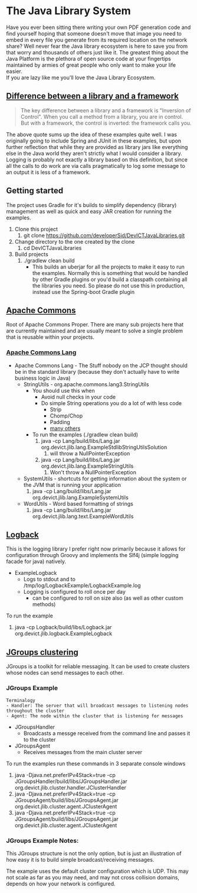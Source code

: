 # The Java Library System
Have you ever been sitting there writing your own PDF generation code and find yourself 
hoping that someone doesn't move that image you need to embed in every file you generate 
from its required location on the network share?  Well never fear the Java library 
ecosystem is here to save you from that worry and thousands of others just like it.  The 
greatest thing about the Java Platform is the plethora of open source code at your 
fingertips maintained by armies of great people who only want to make your life easier.  
If you are lazy like me you'll love the Java Library Ecosystem.


## [Difference between a library and a framework](http://www.programcreek.com/2011/09/what-is-the-difference-between-a-java-library-and-a-framework/, "Difference between a library and a framework")
> The key difference between a library and a framework is "Inversion of Control". When you 
call a method from a library, you are in control. But with a framework, the control is 
inverted: the framework calls you.

The above quote sums up the idea of these examples quite well.  I was originally going 
to include Spring and JUnit in these examples, but upon further reflection that while they
are provided as library jars like everything else in the Java world they aren't strictly
what I would consider a library.  Logging is probably not exactly a library based on this
definition, but since all the calls to do work are via calls pragmatically to log some
message to an output it is less of a framework.

## Getting started
The project uses Gradle for it's builds to simplify dependency (library) management 
as well as quick and easy JAR creation for running the examples.

1. Clone this project
   1. git clone https://github.com/developerSid/DevICTJavaLibraries.git
1. Change directory to the one created by the clone
   1. cd DevICTJavaLibraries
1. Build projects
   1. ./gradlew clean build
      *  This builds an uberjar for all the projects to make it easy to run the examples. 
      Normally this is something that would be handled by other Gradle plugins or you'd build a 
      classpath containing all the libraries you need. So please do not use this in production,
      instead use the Spring-boot Gradle plugin
 

## [Apache Commons](https://commons.apache.org/components.html, "Apache Commons Proper")
Root of Apache Commons Proper.  There are many sub projects here that are currently 
maintained and are usually meant to solve a single problem that is reusable within your projects.
### [Apache Commons Lang](https://commons.apache.org/proper/commons-lang/, "Apache Commons Lang")
* Apache Commons Lang - The Stuff nobody on the JCP thought should be in the standard 
library (because they don't actually have to write business logic in Java)
  * StringUtils - org.apache.commons.lang3.StringUtils
    * You should use this when
      * Avoid null checks in your code
      * Do simple String operations you do a lot of with less code
        * Strip
        * Chomp/Chop
        * Padding
        * [many others](https://commons.apache.org/proper/commons-lang/javadocs/api-release/index.html)
    * To run the examples (./gradlew clean build)
      1. java -cp Lang/build/libs/Lang.jar org.devict.jlib.lang.ExampleStdlibStringUtilsSolution
         1. will throw a NullPointerException
      1. java -cp Lang/build/libs/Lang.jar org.devict.jlib.lang.ExampleStringUtils
         1. Won't throw a NullPointerException
  * SystemUtils - shortcuts for getting information about the system or the JVM that is running your application
      1. java -cp Lang/build/libs/Lang.jar org.devict.jlib.lang.ExampleSystemUtils
  * WordUtils - Word based formatting of strings
      1. java -cp Lang/build/libs/Lang.jar org.devict.jlib.lang.text.ExampleWordUtils

## [Logback](http://logback.qos.ch, "Logback Logging Library")
This is the logging library I prefer right now primarily because it allows for configuration through
Groovy and implements the Slf4j (simple logging facade for java) natively.

* ExampleLogback
  * Logs to stdout and to /tmp/log/LogbackExample/LogbackExample.log
  * Logging is configured to roll once per day
    * can be configured to roll on size also (as well as other custom methods)

To run the example
1. java -cp Logback/build/libs/Logback.jar org.devict.jlib.logback.ExampleLogback

## [JGroups clustering](http://www.jgroups.org "JGroups clustering")
  JGroups is a toolkit for reliable messaging. It can be used to create clusters whose nodes can send messages to each other.
### JGroups Example
    Terminalogy 
    - Handler: The server that will broadcast messages to listening nodes throughout the cluster
    - Agent: The node within the cluster that is listening for messages
* JGroupsHandler
  * Broadcasts a messge received from the command line and passes it to the cluster
* JGroupsAgent
  * Receives messages from the main cluster server
  
To run the examples run these commands in 3 separate console windows

1. java -Djava.net.preferIPv4Stack=true -cp JGroupsHandler/build/libs/JGroupsHandler.jar org.devict.jlib.cluster.handler.JClusterHandler
1. java -Djava.net.preferIPv4Stack=true -cp JGroupsAgent/build/libs/JGroupsAgent.jar org.devict.jlib.cluster.agent.JClusterAgent 
1. java -Djava.net.preferIPv4Stack=true -cp JGroupsAgent/build/libs/JGroupsAgent.jar org.devict.jlib.cluster.agent.JClusterAgent

### JGroups Example Notes:  
This JGroups structure is not the only option, but is just an illustration of how easy it is 
to build simple broadcast/receiving messages.

The example uses the default cluster configuration which is UDP.  This may not scale as far 
as you may need, and may not cross collision domains, depends on how your network is configured.
 
 